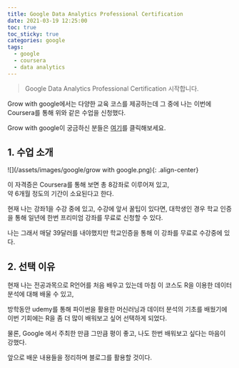 ```yaml
---
title: Google Data Analytics Professional Certification
date: 2021-03-19 12:25:00
toc: true
toc_sticky: true
categories: google
tags:
  - google
  - coursera
  - data analytics
---
```



>Google Data Analytics Professional Certification 시작합니다.


Grow with google에서는 다양한 교육 코스를 제공하는데
그 중에 나는 이번에 Coursera를 통해 위와 같은 수업을 신청했다.


Grow with google이 궁금하신 분들은 [여기](https://grow.google/certificates/#?modal_active=none)를 클릭해보세요.

## 1. 수업 소개

![](/assets/images/google/grow with google.png){: .align-center}

이 자격증은 Coursera를 통해 보면 총 8강좌로 이루어져 있고,  
약 6개월 정도의 기간이 소요된다고 한다.

현재 나는 강좌1을 수강 중에 있고, 수강에 앞서 꿀팁이 있다면,
대학생인 경우 학교 인증을 통해 일년에 한번 프리미엄 강좌를 무료로 신청할 수 있다.   

나는 그래서 매달 39달러를 내야했지만
학교인증을 통해 이 강좌를 무료로 수강중에 있다.

## 2. 선택 이유

현재 나는 전공과목으로 R언어를 처음 배우고 있는데
마침 이 코스도 R을 이용한 데이터 분석에 대해 배울 수 있고,

방학동안 udemy를 통해 파이썬을 활용한 머신러닝과 데이터 분석의
기초를 배웠기에 이번 기회에는 R을 좀 더 많이 배워보고 싶어
선택하게 되었다.

물론, Google 에서 주최한 만큼 그만큼 평이 좋고, 나도 한번
배워보고 싶다는 마음이 강했다.

앞으로 배운 내용들을 정리하며 블로그를 활용할 것이다.
